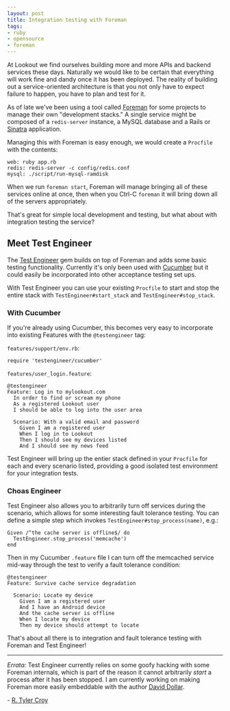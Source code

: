 ```yaml
---
layout: post
title: Integration testing with Foreman
tags:
- ruby
- opensource
- foreman
---
```


At Lookout we find ourselves building more and more APIs and backend services
these days. Naturally we would like to be certain that everything will work
fine and dandy once it has been deployed. The reality of building out a
service-oriented architecture is that you not only have to expect failure to
happen, you have to plan and test for it.

As of late we've been using a tool called
[Foreman](https://github.com/ddollar/foreman) for some projects to manage their
own "development stacks." A single service might be composed of a
`redis-server` instance, a MySQL database and a Rails or
[Sinatra](http://sinatrarb.com) application.

Managing this with Foreman is easy enough, we would create a `Procfile` with
the contents:

    web: ruby app.rb
    redis: redis-server -c config/redis.conf
    mysql: ./script/run-mysql-ramdisk


When we run `foreman start`, Foreman will manage bringing all of these services
online at once, then when you Ctrl-C `foreman` it will bring down all of the
servers appropriately.

That's great for simple local development and testing, but what about with
integration testing the service?


## Meet Test Engineer

The [Test Engineer](https://github.com/lookout/testengineer) gem builds on top
of Foreman and adds some basic testing functionality. Currently it's only been
used with [Cucumber](http://cukes.info) but it could easily be incorporated
into other acceptance testing set ups.

With Test Engineer you can use your existing `Procfile` to start and stop the
entire stack with `TestEngineer#start_stack` and `TestEngineer#stop_stack`.


### With Cucumber

If you're already using Cucumber, this becomes very easy to incorporate into
existing Features with the `@testengineer` tag:


`features/support/env.rb`:

    require 'testengineer/cucumber'

`features/user_login.feature`:

    @testengineer
    Feature: Log in to mylookout.com
      In order to find or scream my phone
      As a registered Lookout user
      I should be able to log into the user area

      Scenario: With a valid email and password
        Given I am a registered user
        When I log in to Lookout
        Then I should see my devices listed
        And I should see my news feed


Test Engineer will bring up the entier stack defined in your `Procfile` for
each and every scenario listed, providing a good isolated test environment for
your integration tests.


### Choas Engineer

Test Engineer also allows you to arbitrarily turn off services during the
scenario, which allows for some interesting fault tolerance testing. You can
define a simple step which invokes `TestEngineer#stop_process(name)`, e.g.:

    Given /^the cache server is offline$/ do
      TestEngineer.stop_process('memcache')
    end

Then in my Cucumber `.feature` file I can turn off the memcached service
mid-way through the test to verify a fault tolerance condition:


    @testengineer
    Feature: Survive cache service degradation

      Scenario: Locate my device
        Given I am a registered user
        And I have an Android device
        And the cache server is offline
        When I locate my device
        Then my device should attempt to locate


That's about all there is to integration and fault tolerance testing with
Foreman and Test Engineer!

----

*Errata:* Test Engineer currently relies on some goofy hacking with some
Foreman internals, which is part of the reason it cannot arbitrarily *start* a
process after it has been stopped. I am currently working on making Foreman
more easily embeddable with the author [David
Dollar](https://github.com/ddollar).




\- [R. Tyler Croy](https://github.com/rtyler/)
